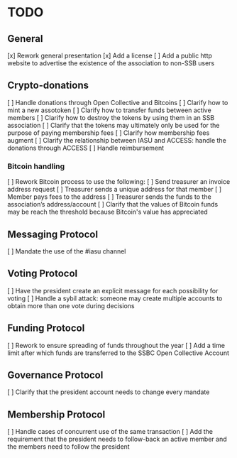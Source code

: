 # TODO

## General
[x] Rework general presentation
[x] Add a license
[ ] Add a public http website to advertise the existence of the association to non-SSB users

## Crypto-donations
[ ] Handle donations through Open Collective and Bitcoins
   [ ] Clarify how to mint a new assotoken
   [ ] Clarify how to transfer funds between active members
   [ ] Clarify how to destroy the tokens by using them in an SSB association
[ ] Clarify that the tokens may ultimately only be used for the purpose of paying membership fees 
[ ] Clarify how membership fees augment
[ ] Clarify the relationship between IASU and ACCESS: handle the donations through ACCESS
[ ] Handle reimbursement

### Bitcoin handling
[ ] Rework Bitcoin process to use the following:
    [ ] Send treasurer an invoice address request
    [ ] Treasurer sends a unique address for that member
    [ ] Member pays fees to the address
    [ ] Treasurer sends the funds to the association’s address/account
[ ] Clarify that the values of Bitcoin funds may be reach the threshold because Bitcoin's value has appreciated

## Messaging Protocol
[ ] Mandate the use of the #iasu channel

## Voting Protocol
[ ] Have the president create an explicit message for each possibility for voting
[ ] Handle a sybil attack:  someone may create multiple accounts to obtain more than one vote during decisions

## Funding Protocol
[ ] Rework to ensure spreading of funds throughout the year
[ ] Add a time limit after which funds are transferred to the SSBC Open Collective Account

## Governance Protocol
[ ] Clarify that the president account needs to change every mandate

## Membership Protocol
[ ] Handle cases of concurrent use of the same transaction
[ ] Add the requirement that the president needs to follow-back an active member and the members need to follow the president
